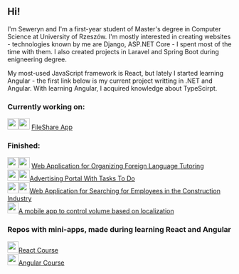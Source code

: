 ## Hi! 
I'm Seweryn and I'm a first-year student of Master's degree in Computer Science at University of Rzeszów. I'm mostly interested in creating websites - technologies known by me are Django, ASP.NET Core - I spent most of the time with them. I also created projects in Laravel and Spring Boot during enigneering degree.

My most-used JavaScript framework is React, but lately I started learning Angular - the first link below is my current project writting in .NET and Angular. With learning Angular, I acquired knowledge about TypeScirpt. 

### Currently working on:<br/>
<img style="height:25px;" src="https://skillicons.dev/icons?i=dotnet"/><img style="height:25px;" src="https://skillicons.dev/icons?i=angular"/> <a href="https://github.com/Kstyk/FileShare">FileShare App</a> <br />

### Finished:
<img style="height:25px;" src="https://skillicons.dev/icons?i=django"/><img style="height:25px;" src="https://skillicons.dev/icons?i=react"/> <a href="https://github.com/Kstyk/Web-Application-for-Organizing-Foreign-Language-Tutoring">Web Application for Organizing Foreign Language Tutoring</a> <br />
<img style="height:25px;" src="https://skillicons.dev/icons?i=dotnet"/><img style="height:25px;" src="https://skillicons.dev/icons?i=react"/><a href="https://github.com/Kstyk/Advertising-Portal">Advertising Portal With Tasks To Do</a> <br />
<img style="height:25px;" src="https://skillicons.dev/icons?i=dotnet"/><img style="height:25px;" src="https://skillicons.dev/icons?i=react"/><a href="https://github.com/Kstyk/Web-Application-for-Searching-for-Employees-in-the-Construction-Industry">Web Application for Searching for Employees in the Construction Industry</a><br/>
<img style="height:25px;" src="https://skillicons.dev/icons?i=kotlin"/><a href="https://github.com/Kstyk/Volume-Control---Mobile-App">A mobile app to control volume based on localization</a>

### Repos with mini-apps, made during learning React and Angular
<img style="height:25px;" src="https://skillicons.dev/icons?i=react"/><a href="https://github.com/Kstyk/react-course">React Course</a><br/>
<img style="height:25px;" src="https://skillicons.dev/icons?i=angular"/><a href="https://github.com/Kstyk/angular-course">Angular Course</a><br/>
